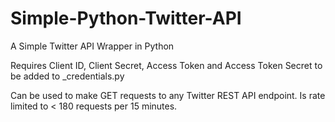 Simple-Python-Twitter-API
=========================

A Simple Twitter API Wrapper in Python

Requires Client ID, Client Secret, Access Token and Access Token Secret to be added to _credentials.py

Can be used to make GET requests to any Twitter REST API endpoint. Is rate limited to < 180 requests per 15 minutes.

